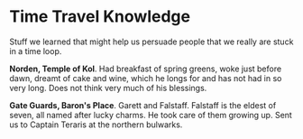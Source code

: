 # Time Travel Knowledge

Stuff we learned that might help us persuade people that we really are stuck in a time loop.

**Norden, Temple of Kol**. Had breakfast of spring greens, woke just before dawn, dreamt of cake and wine, which he longs for and has not had in so very long. Does not think very much of his blessings.

**Gate Guards, Baron's Place**. Garett and Falstaff. Falstaff is the eldest of seven, all named after lucky charms. He took care of them growing up. Sent us to Captain Teraris at the northern bulwarks.

